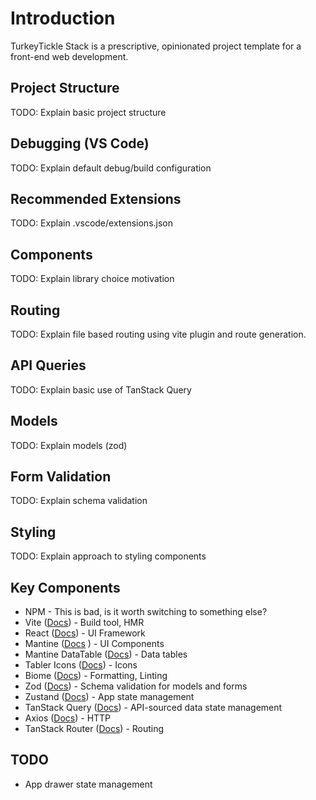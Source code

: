 # Introduction

TurkeyTickle Stack is a prescriptive, opinionated project template for a front-end web development.

## Project Structure

TODO: Explain basic project structure

## Debugging (VS Code)

TODO: Explain default debug/build configuration 

## Recommended Extensions

TODO: Explain .vscode/extensions.json

## Components 

TODO: Explain library choice motivation

## Routing

TODO: Explain file based routing using vite plugin and route generation.

## API Queries

TODO: Explain basic use of TanStack Query

## Models

TODO: Explain models (zod)

## Form Validation

TODO: Explain schema validation

## Styling

TODO: Explain approach to styling components

## Key Components

- NPM - This is bad, is it worth switching to something else?
- Vite ([Docs](https://vitejs.dev/)) - Build tool, HMR
- React ([Docs](https://react.dev/)) - UI Framework
- Mantine ([Docs](https://mantine.dev/) ) - UI Components
- Mantine DataTable ([Docs](https://icflorescu.github.io/mantine-datatable/)) - Data tables
- Tabler Icons ([Docs](https://tabler.io/docs/getting-started)) - Icons
- Biome ([Docs](https://biomejs.dev/)) - Formatting, Linting
- Zod ([Docs](https://zod.dev/)) - Schema validation for models and forms
- Zustand ([Docs](https://zustand-demo.pmnd.rs/)) - App state management
- TanStack Query ([Docs](https://tanstack.com/query/latest/docs/react/overview)) - API-sourced data state management
- Axios ([Docs](https://axios-http.com/docs/intro)) - HTTP
- TanStack Router ([Docs](https://tanstack.com/router)) - Routing


## TODO

- App drawer state management


